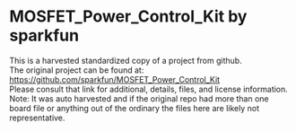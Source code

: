 
# MOSFET_Power_Control_Kit by sparkfun  
This is a harvested standardized copy of a project from github.  
The original project can be found at:  
https://github.com/sparkfun/MOSFET_Power_Control_Kit  
Please consult that link for additional, details, files, and license information.  
Note: It was auto harvested and if the original repo had more than one board file or anything out of the ordinary the files here are likely not representative.  
    